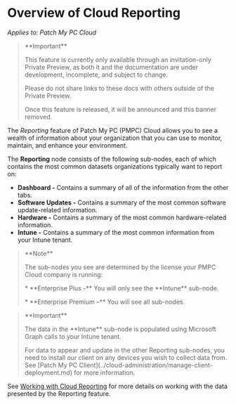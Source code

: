 # Overview of Cloud Reporting

_Applies to: Patch My PC Cloud_

<blockquote class="wp-block-quote">
<p>**Important**</p>
<p>This feature is currently only available through an invitation-only Private Preview, as both it and the documentation are under development, incomplete, and subject to change.</p>
<p>Please do not share links to these docs with others outside of the Private Preview.</p>
<p>Once this feature is released, it will be announced and this banner removed.</p>
</blockquote>

The _Reporting_ feature of Patch My PC (PMPC) Cloud allows you to see a wealth of information about your organization that you can use to monitor, maintain, and enhance your environment.

The **Reporting** node consists of the following sub-nodes, each of which contains the most common datasets organizations typically want to report on:

* **Dashboard -** Contains a summary of all of the information from the other tabs.
* **Software Updates -** Contains a summary of the most common software update-related information.
* **Hardware -** Contains a summary of the most common hardware-related information.
* **Intune  -** Contains a summary of the most common information from your Intune tenant.

<blockquote class="wp-block-quote">
<p>**Note**</p>
<p>The sub-nodes you see are determined by the license your PMPC Cloud company is running:</p>
<p>* **Enterprise Plus -** You will only see the **Intune** sub-node.</p>
<p>* **Enterprise Premium –** You will see all sub-nodes.</p>
</blockquote>

<blockquote class="wp-block-quote">
<p>**Important**</p>
<p>The data in the **Intune** sub-node is populated using Microsoft Graph calls to your Intune tenant.</p>
<p>For data to appear and update in the other Reporting sub-nodes, you need to install our client on any devices you wish to collect data from. See [Patch My PC Client](../cloud-administration/manage-client-deployment.md) for more information.</p>
</blockquote>

See [Working with Cloud Reporting](working-with-cloud-reporting.md) for more details on working with the data presented by the Reporting feature.